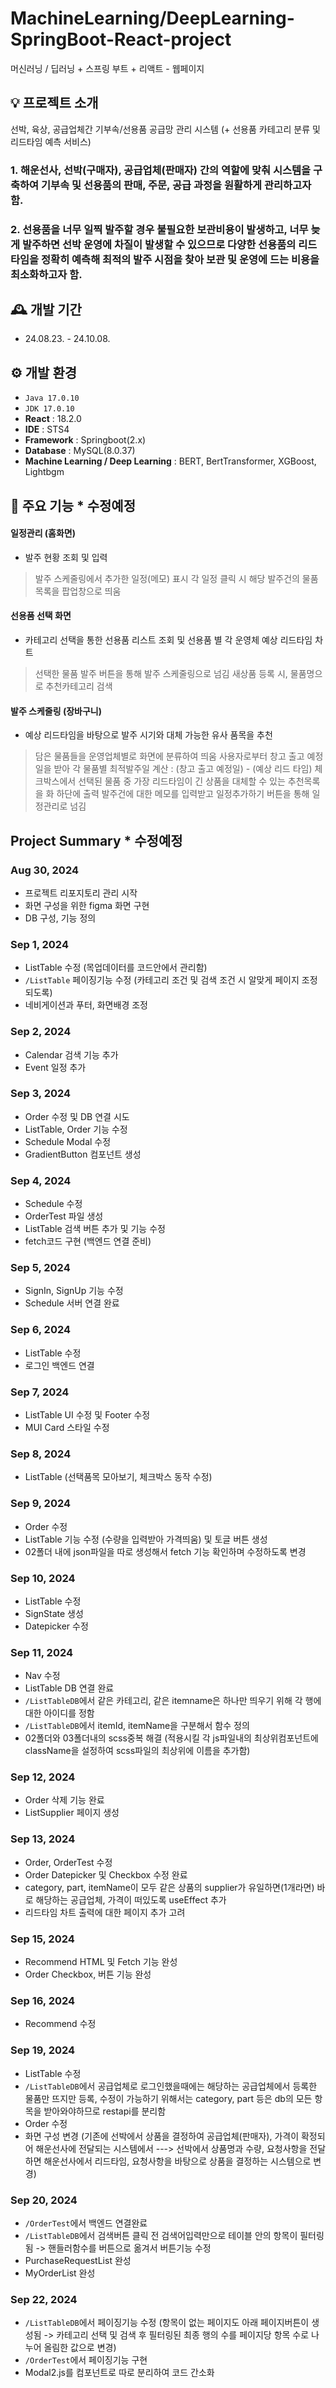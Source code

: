 # MachineLearning/DeepLearning-SpringBoot-React-project
머신러닝 / 딥러닝 + 스프링 부트 + 리액트 - 웹페이지

## 💡 프로젝트 소개
선박, 육상, 공급업체간 기부속/선용품 공급망 관리 시스템 (+ 선용품 카테고리 분류 및 리드타임 예측 서비스)
### 1. 해운선사, 선박(구매자), 공급업체(판매자) 간의 역할에 맞춰 시스템을 구축하여 기부속 및 선용품의 판매, 주문, 공급 과정을 원활하게 관리하고자 함.
### 2. 선용품을 너무 일찍 발주할 경우 불필요한 보관비용이 발생하고, 너무 늦게 발주하면 선박 운영에 차질이 발생할 수 있으므로 다양한 선용품의 리드타임을 정확히 예측해 최적의 발주 시점을 찾아 보관 및 운영에 드는 비용을 최소화하고자 함.

## 🕰️ 개발 기간
* 24.08.23. - 24.10.08.

## ⚙️ 개발 환경
- `Java 17.0.10`
- `JDK 17.0.10 `
- **React** : 18.2.0
- **IDE** : STS4
- **Framework** : Springboot(2.x)
- **Database** : MySQL(8.0.37)
- **Machine Learning / Deep Learning** : BERT, BertTransformer, XGBoost, Lightbgm

## 📌 주요 기능 * 수정예정

#### 일정관리 (홈화면) 
- 발주 현황 조회 및 입력
> 발주 스케줄링에서 추가한 일정(메모) 표시
> 각 일정 클릭 시 해당 발주건의 물품목록을 팝업창으로 띄움
  
#### 선용품 선택 화면
- 카테고리 선택을 통한 선용품 리스트 조회 및 선용품 별 각 운영체 예상 리드타임 차트
> 선택한 물품 발주 버튼을 통해 발주 스케줄링으로 넘김
> 새상품 등록 시, 물품명으로 추천카테고리 검색
  
#### 발주 스케줄링 (장바구니) 
- 예상 리드타임을 바탕으로 발주 시기와 대체 가능한 유사 품목을 추천
> 담은 물품들을 운영업체별로 화면에 분류하여 띄움
> 사용자로부터 창고 출고 예정일을 받아 각 물품별 최적발주일 계산 : (창고 출고 예정일) - (예상 리드 타임)
> 체크박스에서 선택된 물품 중 가장 리드타임이 긴 상품을 대체할 수 있는 추천목록을 화 하단에 출력
> 발주건에 대한 메모를 입력받고 일정추가하기 버튼을 통해 일정관리로 넘김

## Project Summary * 수정예정

### Aug 30, 2024
- 프로젝트 리포지토리 관리 시작
- 화면 구성을 위한 figma 화면 구현
- DB 구성, 기능 정의

### Sep 1, 2024
- ListTable 수정 (목업데이터를 코드안에서 관리함)
- `/ListTable` 페이징기능 수정 (카테고리 조건 및 검색 조건 시 알맞게 페이지 조정되도록)
- 네비게이션과 푸터, 화면배경 조정
  
### Sep 2, 2024
- Calendar 검색 기능 추가
- Event 일정 추가

### Sep 3, 2024
- Order 수정 및 DB 연결 시도
- ListTable, Order 기능 수정
- Schedule Modal 수정
- GradientButton 컴포넌트 생성

### Sep 4, 2024
- Schedule 수정
- OrderTest 파일 생성
- ListTable 검색 버튼 추가 및 기능 수정
- fetch코드 구현 (백엔드 연결 준비)
  
### Sep 5, 2024
- SignIn, SignUp 기능 수정
- Schedule 서버 연결 완료
  
### Sep 6, 2024
- ListTable 수정
- 로그인 백엔드 연결

### Sep 7, 2024
- ListTable UI 수정 및 Footer 수정
- MUI Card 스타일 수정

### Sep 8, 2024
- ListTable (선택품목 모아보기, 체크박스 동작 수정)

### Sep 9, 2024
- Order 수정
- ListTable 기능 수정 (수량을 입력받아 가격띄움) 및 토글 버튼 생성
- 02폴더 내에 json파일을 따로 생성해서 fetch 기능 확인하며 수정하도록 변경
  
### Sep 10, 2024
- ListTable 수정
- SignState 생성
- Datepicker 수정

### Sep 11, 2024
- Nav 수정
- ListTable DB 연결 완료
- `/ListTableDB`에서 같은 카테고리, 같은 itemname은 하나만 띄우기 위해 각 행에 대한 아이디를 정함
- `/ListTableDB`에서 itemId, itemName을 구분해서 함수 정의
- 02폴더와 03폴더내의 scss중복 해결 (적용시킬 각 js파일내의 최상위컴포넌트에 className을 설정하여 scss파일의 최상위에 이름을 추가함)

### Sep 12, 2024
- Order 삭제 기능 완료
- ListSupplier 페이지 생성

### Sep 13, 2024
- Order, OrderTest 수정
- Order Datepicker 및 Checkbox 수정 완료
- category, part, itemName이 모두 같은 상품의 supplier가 유일하면(1개라면) 바로 해당하는 공급업체, 가격이 떠있도록 useEffect 추가
- 리드타임 차트 출력에 대한 페이지 추가 고려

### Sep 15, 2024
- Recommend HTML 및 Fetch 기능 완성
- Order Checkbox, 버튼 기능 완성

### Sep 16, 2024
- Recommend 수정

### Sep 19, 2024
- ListTable 수정
- `/ListTableDB`에서 공급업체로 로그인했을때에는 해당하는 공급업체에서 등록한 물품만 뜨지만 등록, 수정이 가능하기 위해서는 category, part 등은 db의 모든 항목을 받아와야하므로 restapi를 분리함
- Order 수정
- 화면 구성 변경 (기존에 선박에서 상품을 결정하여 공급업체(판매자), 가격이 확정되어 해운선사에 전달되는 시스템에서 ---> 선박에서 상품명과 수량, 요청사항을 전달하면 해운선사에서 리드타임, 요청사항을 바탕으로 상품을 결정하는 시스템으로 변경)

### Sep 20, 2024
- `/OrderTest`에서 백엔드 연결완료
- `/ListTableDB`에서 검색버튼 클릭 전 검색어입력만으로 테이블 안의 항목이 필터링됨 -> 핸들러함수를 버튼으로 옮겨서 버튼기능 수정
- PurchaseRequestList 완성
- MyOrderList 완성

### Sep 22, 2024
- `/ListTableDB`에서 페이징기능 수정 (항목이 없는 페이지도 아래 페이지버튼이 생성됨 -> 카테고리 선택 및 검색 후 필터링된 최종 행의 수를 페이지당 항목 수로 나누어 올림한 값으로 변경)
- `/OrderTest`에서 페이징기능 구현
- Modal2.js를 컴포넌트로 따로 분리하여 코드 간소화
